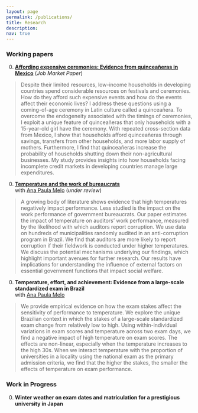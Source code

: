 ```yaml
---
layout: page
permalink: /publications/
title: Research
description: 
nav: true
---
```


### Working papers ###

0. **[Affording expensive ceremonies: Evidence from quinceañeras in Mexico](../assets/pdf/quinceaneras_paper.pdf)** (*Job Market Paper*)  
> Despite their limited resources, low-income households in developing countries spend considerable resources on festivals and ceremonies. How do they afford such expensive events and how do the events affect their economic lives? I address these questions using a coming-of-age ceremony in Latin culture called a quinceañera. To overcome the endogeneity associated with the timings of ceremonies, I exploit a unique feature of quinceañeras that only households with a 15-year-old girl have the ceremony. With repeated cross-section data from Mexico, I show that households afford quinceañeras through savings, transfers from other households, and more labor supply of mothers. Furthermore, I find that quinceañeras increase the probability of households shutting down their non-agricultural businesses. My study provides insights into how households facing incomplete credit markets in developing countries manage large expenditures.

0. **[Temperature and the work of bureaucrats](http://anapmelo.github.io/files/manuscript_MM.pdf)**  
with [Ana Paula Melo](https://www.apmelo.com/) (*under review*)
> A growing body of literature shows evidence that high temperatures negatively impact performance. Less studied is the impact on the work performance of government bureaucrats. Our paper estimates the impact of temperature on auditors’ work performance, measured by the likelihood with which auditors report corruption. We use data on hundreds of municipalities randomly audited in an anti-corruption program in Brazil. We find that auditors are more likely to report corruption if their fieldwork is conducted under higher temperatures. We discuss the potential mechanisms underlying our findings, which highlight important avenues for further research. Our results have implications for understanding the influence of external factors on essential government functions that impact social welfare.

0. **Temperature, effort, and achievement: Evidence from a large-scale standardized exam in Brazil**  
with [Ana Paula Melo](https://www.apmelo.com/)
> We provide empirical evidence on how the exam stakes affect the sensitivity of performance to temperature. We explore the unique Brazilian context in which the stakes of a large-scale standardized exam change from relatively low to high. Using within-individual variations in exam scores and temperature across two exam days, we find a negative impact of high temperature on exam scores. The effects are non-linear, especially when the temperature increases to the high 30s. When we interact temperature with the proportion of universities in a locality using the national exam as the primary admission criteria, we find that the higher the stakes, the smaller the effects of temperature on exam performance.

### Work in Progress ###

0. **Winter weather on exam dates and matriculation for a prestigious university in Japan**  

